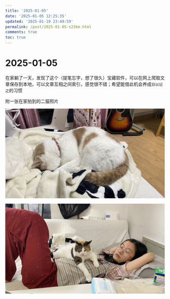 ```yaml
---
title: '2025-01-05'
date: '2025-01-05 12:25:35'
updated: '2025-01-19 23:49:59'
permalink: /post/2025-01-05-s23km.html
comments: true
toc: true
---
```


# 2025-01-05

在家躺了一天，发现了这个（提笔忘字，想了很久）宝藏软件，可以在网上爬取文章保存到本地，可以文章互相之间索引，感觉很不错；希望能借此机会养成`日以记之`​的习惯

附一张在家拍到的二猫照片

​![E4B37895-588E-446E-B4F3-2800FA302BA7_1_105_c](https://raw.githubusercontent.com/zjuzhfbloodz/bloodzSpace/main/source/images/E4B37895-588E-446E-B4F3-2800FA302BA7_1_105_c-20250106224844-bpwk3s3.jpeg)​

​![142ECFD7-6D3F-443A-9DA3-435B764B91E6_1_105_c](https://raw.githubusercontent.com/zjuzhfbloodz/bloodzSpace/main/source/images/142ECFD7-6D3F-443A-9DA3-435B764B91E6_1_105_c-20250106224855-p24wzuk.jpeg)​

